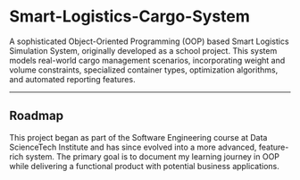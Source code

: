 # Smart-Logistics-Cargo-System

A sophisticated Object-Oriented Programming (OOP) based Smart Logistics Simulation System, originally developed as a school project. This system models real-world cargo management scenarios, incorporating weight and volume constraints, specialized container types, optimization algorithms, and automated reporting features.

---

## Roadmap

This project began as part of the Software Engineering course at Data ScienceTech Institute and has since evolved into a more advanced, feature-rich system. The primary goal is to document my learning journey in OOP while delivering a functional product with potential business applications.
